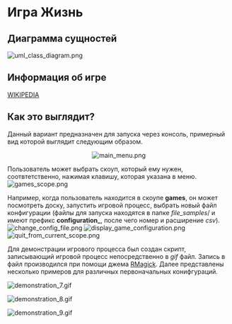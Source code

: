 # Игра Жизнь

## Диаграмма сущностей

![uml_class_diagram.png](https://github.com/sinventor/life_game/blob/master/diagrams/uml_class_diagram-2.png)

## Информация об игре
[WIKIPEDIA](https://ru.wikipedia.org/wiki/%D0%96%D0%B8%D0%B7%D0%BD%D1%8C_%28%D0%B8%D0%B3%D1%80%D0%B0%29)

## Как это выглядит?

Данный вариант предназначен для запуска через консоль, примерный вид которой выглядит следующим образом.

<div style="text-align:center" markdown="1">

  ![main_menu.png](https://github.com/sinventor/life_game/blob/master/images/main_menu.png)

</div>

Пользователь может выбрать скоуп, который ему нужен, соотвтетственно, нажимая клавишу, которая указана в меню.
![games_scope.png](https://github.com/sinventor/life_game/blob/master/images/games_scope.png)

Например, когда пользователь находится в скоупе **games**, он может посмотреть доску, запустить игровой процесс, выбрать новый файл конфигурации (файлы для запуска находятся в папке *file_samples*/ и имеют префикс **configuration_**, после чего номер и расширение *csv*).
![change_config_file.png](https://github.com/sinventor/life_game/blob/master/images/change_config_file.png)
![display_game_configuration.png](https://github.com/sinventor/life_game/blob/master/images/display_game_configuration.png)
![quit_from_current_scope.png](https://github.com/sinventor/life_game/blob/master/images/quit_from_current_scope.png)

Для демонстрации игрового процесса был создан скрипт, записывающий игровой процесс непосредственно в *gif* файл.
Запись в файл производился при помощи джема [RMagick](https://rubygems.org/gems/rmagick/). Далее представлены несколько примеров для различных первоначальных конифгураций.

![demonstration_7.gif](https://github.com/sinventor/life_game/blob/master/images/demos/demonstration_7.gif)

![demonstration_8.gif](https://github.com/sinventor/life_game/blob/master/images/demos/demonstration_8.gif)

![demonstration_9.gif](https://github.com/sinventor/life_game/blob/master/images/demos/demonstration_9.gif)